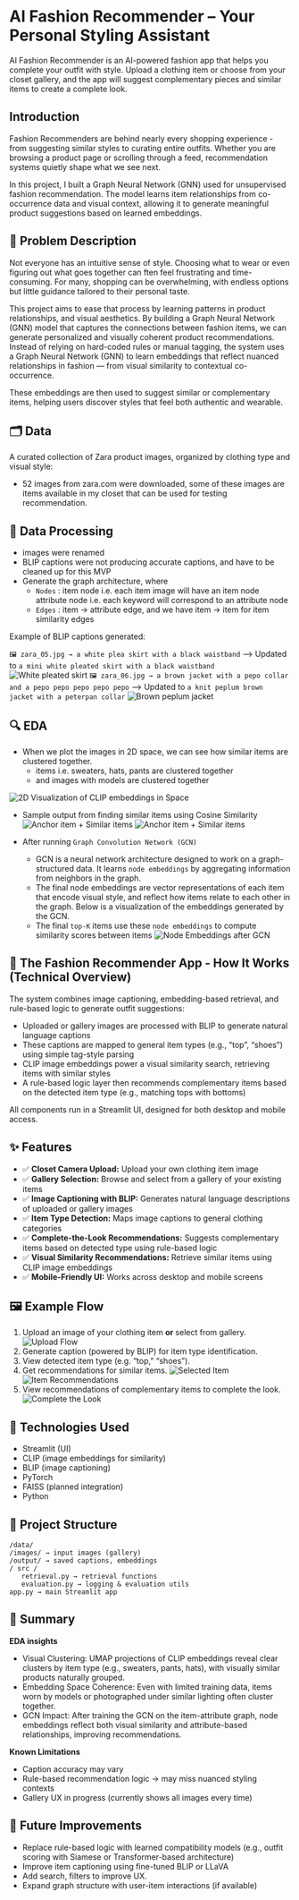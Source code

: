 # AI Fashion Recommender – Your Personal Styling Assistant
AI Fashion Recommender is an AI-powered fashion app that helps you complete your outfit with style. Upload a clothing item or choose from your closet gallery, and the app will suggest complementary pieces and similar items to create a complete look.

## Introduction
Fashion Recommenders are behind nearly every shopping experience - from suggesting similar styles to curating entire outfits.  Whether you are browsing a product page or scrolling through a feed, recommendation systems quietly shape what we see next.

In this project, I built a Graph Neural Network (GNN) used for unsupervised fashion recommendation.  The model learns item relationships from co-occurrence data and visual context, allowing it to generate meaningful product suggestions based on learned embeddings.

## 🧩 **Problem Description**
Not everyone has an intuitive sense of style.  Choosing what to wear or even figuring out what goes together can ften feel frustrating and time-consuming.  For many, shopping can be overwhelming, with endless options but little guidance tailored to their personal taste.  

This project aims to ease that process by learning patterns in product relationships, and visual aesthetics.  By building a Graph Neural Network (GNN) model that captures the connections between fashion items, we can generate personalized and visually coherent product recommendations. Instead of relying on hard-coded rules or manual tagging, the system uses a Graph Neural Network (GNN) to learn embeddings that reflect nuanced relationships in fashion — from visual similarity to contextual co-occurrence.

These embeddings are then used to suggest similar or complementary items, helping users discover styles that feel both authentic and wearable.

## 🗂 **Data**
A curated collection of Zara product images, organized by clothing type and visual style:
- 52 images from zara.com were downloaded, some of these images are items available in my closet that can be used for testing recommendation.


## 🧹 **Data Processing**
- images were renamed
- BLIP captions were not producing accurate captions, and have to be cleaned up for this MVP
- Generate the graph architecture, where
   - `Nodes` : item node i.e. each item image will have an item node
               attribute node i.e. each keyword will correspond to an attribute node
   - `Edges` : item -> attribute edge, and we have item -> item for item similarity edges

Example of BLIP captions generated: 

`🖼️ zara_05.jpg → a white plea skirt with a black waistband` --> Updated to `a mini white pleated skirt with a black waistband`
![White pleated skirt](data/screenshots/zara_05.jpg)
`🖼️ zara_06.jpg → a brown jacket with a pepo collar and a pepo pepo pepo pepo pepo` --> Updated to `a knit peplum brown jacket with a peterpan collar`
![Brown peplum jacket](data/screenshots/zara_06.jpg)


## 🔍 **EDA**
- When we plot the images in 2D space, we can see how similar items are clustered together.
   - items i.e. sweaters, hats, pants are clustered together
   - and images with models are clustered together

![2D Visualization of CLIP embeddings in Space](data/screenshots/mvp-clip-embedding-2d-viz.png)

- Sample output from finding similar items using Cosine Similarity
![Anchor item + Similar items](data/screenshots/mvp-similarity.png)
![Anchor item + Similar items](data/screenshots/mvp-similarity-graph.png)

- After running `Graph Convolution Network (GCN)`
   - GCN is a neural network architecture designed to work on a graph-structured data.  It learns `node embeddings` by aggregating information from neighbors in the graph.
   - The final node embeddings are vector representations of each item that encode visual style, and reflect how items relate to each other in the graph.  Below is a visualization
     of the embeddings generated by the GCN.  
   - The final `top-K` items use these `node embeddings` to compute similarity scores between items
   ![Node Embeddings after GCN](data/screenshots/mvp-embeddings-afterGCN.png)


## 🧠 **The Fashion Recommender App - How It Works (Technical Overview)**
The system combines image captioning, embedding-based retrieval, and rule-based logic to generate outfit suggestions:

- Uploaded or gallery images are processed with BLIP to generate natural language captions
- These captions are mapped to general item types (e.g., “top”, “shoes”) using simple tag-style parsing
- CLIP image embeddings power a visual similarity search, retrieving items with similar styles
- A rule-based logic layer then recommends complementary items based on the detected item type (e.g., matching tops with bottoms)

All components run in a Streamlit UI, designed for both desktop and mobile access.

## ✨ Features

- ✅ **Closet Camera Upload:** Upload your own clothing item image
- ✅ **Gallery Selection:** Browse and select from a gallery of your existing items
- ✅ **Image Captioning with BLIP:** Generates natural language descriptions of uploaded or gallery images
- ✅ **Item Type Detection:** Maps image captions to general clothing categories
- ✅ **Complete-the-Look Recommendations:** Suggests complementary items based on detected type using rule-based logic
- ✅ **Visual Similarity Recommendations:** Retrieve similar items using CLIP image embeddings
- ✅ **Mobile-Friendly UI:** Works across desktop and mobile screens

## 🖼️ **Example Flow**

1. Upload an image of your clothing item **or** select from gallery.
![Upload Flow](data/screenshots/select_gallery_img.png)
2. Generate caption (powered by BLIP) for item type identification.
3. View detected item type (e.g. “top,” “shoes”).
4. Get recommendations for similar items.
![Selected Item](data/screenshots/item_gallery_img.png)
![Item Recommendations](data/screenshots/reco_gallery_img.png)
5. View recommendations of complementary items to complete the look.
![Complete the Look](data/screenshots/ctl_gallery_img.png)

## 🚀 **Technologies Used**

- Streamlit (UI)
- CLIP (image embeddings for similarity)
- BLIP (image captioning)
- PyTorch
- FAISS (planned integration)
- Python

## 📂 **Project Structure**
```
/data/
/images/ → input images (gallery)
/output/ → saved captions, embeddings
/ src /
   retrieval.py → retrieval functions
   evaluation.py → logging & evaluation utils
app.py → main Streamlit app
```

## 🧾 **Summary**

**EDA insights**
- Visual Clustering: UMAP projections of CLIP embeddings reveal clear clusters by item type (e.g., sweaters, pants, hats), with visually similar products naturally grouped.
- Embedding Space Coherence: Even with limited training data, items worn by models or photographed under similar lighting often cluster together.
- GCN Impact: After training the GCN on the item-attribute graph, node embeddings reflect both visual similarity and attribute-based relationships, improving recommendations.

**Known Limitations**

- Caption accuracy may vary 
- Rule-based recommendation logic → may miss nuanced styling contexts
- Gallery UX in progress (currently shows all images every time)

## 🔮 **Future Improvements**

- Replace rule-based logic with learned compatibility models (e.g., outfit scoring with Siamese or Transformer-based architecture)
- Improve item captioning using fine-tuned BLIP or LLaVA
- Add search, filters to improve UX.
- Expand graph structure with user-item interactions (if available)
